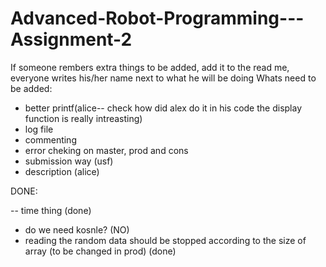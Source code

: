 # Advanced-Robot-Programming---Assignment-2
If someone rembers extra things to be added, add it to the read me, everyone writes his/her name next to what he will be doing
Whats need to be added:  

- better printf(alice-- check how did alex do it in his code the display function is really intreasting)
- log file
- commenting
- error cheking on master, prod and cons
- submission way (usf)
- description (alice) 



DONE:   

-- time thing (done)
- do we need kosnle? (NO)
- reading the random data should be stopped according to the size of array (to be changed in prod) (done)

